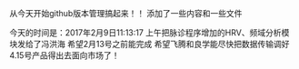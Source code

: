 从今天开始github版本管理搞起来！！
添加了一些内容和一些文件


今天的时间是：2017年2月9日11:13:17
上午把脉诊程序增加的HRV、频域分析模块发给了冯洪海
希望2月13号之前能完成
希望飞腾和良学能尽快把数据传输调好
4.15号产品得出去面向市场了！

